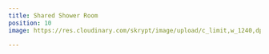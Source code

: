 ```yaml
---
title: Shared Shower Room
position: 10
image: https://res.cloudinary.com/skrypt/image/upload/c_limit,w_1240,dpr_auto,f_auto/v1583867272/chrinas/Shower_xo9sum.webp

---
```

